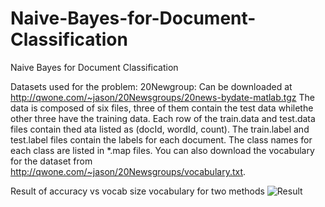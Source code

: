 # Naive-Bayes-for-Document-Classification
Naive Bayes for Document Classification

Datasets used for the problem:
20Newgroup: Can be downloaded at http://qwone.com/~jason/20Newsgroups/20news-bydate-matlab.tgz The data is composed of six files, three of them contain the test data whilethe other three have the training data. Each row of the train.data and test.data files contain thed ata listed as (docId, wordId, count). The train.label and test.label files contain the labels for each document. The class names for each class are listed in *.map files. You can also download the vocabulary for the dataset from http://qwone.com/~jason/20Newsgroups/vocabulary.txt.

Result of accuracy vs vocab size vocabulary for two methods
![Result](https://user-images.githubusercontent.com/20093353/130500755-50e18bba-ef91-4823-8897-75cacce015ee.png)


